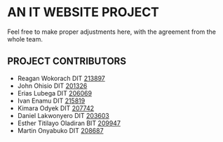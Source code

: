 # AN IT WEBSITE PROJECT 
Feel free to make proper adjustments here, with the agreement from the whole team.

## PROJECT CONTRIBUTORS
- Reagan Wokorach DIT [213897](wr213897@students.cavendish.ac.ug)
- John Ohisio DIT [201326](oj201326@students.cavendish.ac.ug)
- Erias Lubega DIT [206069](ll206069@students.cavendish.ac.ug)
- Ivan Enamu DIT [215819](ei215819@students.cavendish.ac.ug)
- Kimara Odyek DIT [207742](ok207742@students.cavendish.ac.ug)
- Daniel Lakwonyero DIT [203603](ld203603@students.cavendish.ac.ug)
- Esther Titilayo Oladiran BIT [209947](ot209947@students.cavendish.ac.ug)
- Martin Onyabuko DIT [208687](om208687@students.cavendish.ac.ug)